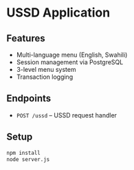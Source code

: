 # USSD Application

## Features

- Multi-language menu (English, Swahili)
- Session management via PostgreSQL
- 3-level menu system
- Transaction logging

## Endpoints

- `POST /ussd` – USSD request handler

## Setup

```bash
npm install
node server.js
```
